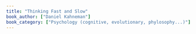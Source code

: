 ```yaml
---
title: "Thinking Fast and Slow"
book_author: ["Daniel Kahneman"]
book_category: ["Psychology (cognitive, evolutionary, phylosophy...)"]
---
```

